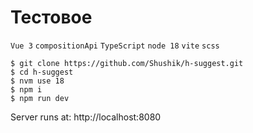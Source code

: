 # Тестовое

`Vue 3` `compositionApi` `TypeScript` `node 18` `vite` `scss`

```console
$ git clone https://github.com/Shushik/h-suggest.git
$ cd h-suggest
$ nvm use 18
$ npm i
$ npm run dev
```

Server runs at: http://localhost:8080
